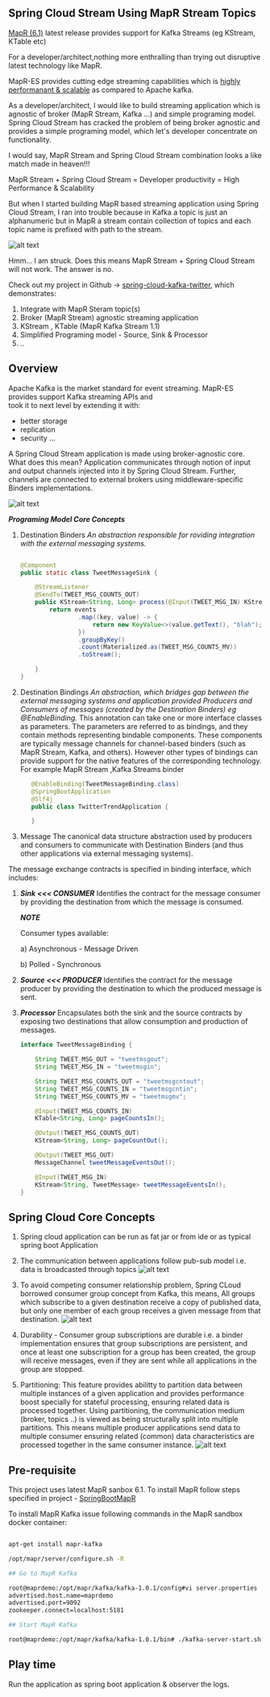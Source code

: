 ## Spring Cloud Stream Using MapR Stream Topics

[MapR (6.1)](https://mapr.com/blog/mapr-6-1-simplifies-the-development-of-ai-and-analytics-applications/)  latest 
release provides support for Kafka Streams (eg KStream, KTable etc)

For a developer/architect,nothing more enthralling than trying out disruptive latest technology like MapR.

MapR-ES provides cutting edge streaming capabilities which is [highly performanant & scalable](https://mapr.com/blog/kafka-vs-mapr-streams-why-mapr/) 
as compared to Apache kafka. 

As a developer/architect, I would like to build streaming application which is agnostic of broker 
(MapR Stream, Kafka ...) and simple programing model. Spring Cloud Stream has cracked the problem of being broker agnostic
and provides a simple programing model, which let's developer concentrate on functionality.

I would say, MapR Stream and Spring Cloud Stream combination looks a like match made in heaven!!! 

MapR Stream + Spring Cloud Stream = Developer productivity = High Performance & Scalability

But when I started building MapR based streaming application using Spring Cloud Stream, I ran into trouble because
in Kafka a topic is just an alphanumeric but in MapR a stream contain collection of topics and each topic name is 
prefixed with path to the stream.

![alt text](MapRStreamTopicVsKafka.jpg) 

Hmm... I am struck. Does this means MapR Stream + Spring Cloud Stream will not work. The answer is no.

Check out my project in Github -> [spring-cloud-kafka-twitter](https://github.com/mgorav/SpringCloudKafkaStreamTwitterTrend), which demonstrates:
1. Integrate with MapR Steram topic(s)
2. Broker (MapR Stream) agnostic streaming application
3. KStream , KTable (MapR Kafka Stream 1.1)
4. Simplified Programing model - Source, Sink & Processor
5. ..

## Overview 
Apache Kafka is the market standard for event streaming. MapR-ES provides support Kafka streaming APIs and  
took it to next level by extending it with:
- better storage
- replication
- security ...

A Spring Cloud Stream application is made using broker-agnostic core. What does this mean? Application communicates 
through notion of input and output channels injected into it by Spring Cloud Stream. Further, channels are connected to 
external brokers using middleware-specific Binders implementations.

![alt text](SpringCloudStreamingApp.jpg) 

_**Programing Model Core Concepts**_
1. Destination Binders
    _An abstraction responsible for roviding integration with the external messaging systems._
    ```java
    
    @Component
    public static class TweetMessageSink {

        @StreamListener
        @SendTo(TWEET_MSG_COUNTS_OUT)
        public KStream<String, Long> process(@Input(TWEET_MSG_IN) KStream<String, TweetMessage> events) {
            return events
                    .map((key, value) -> {
                        return new KeyValue<>(value.getText(), "blah");
                    })
                    .groupByKey()
                    .count(Materialized.as(TWEET_MSG_COUNTS_MV))
                    .toStream();

        }
    }

    ```
    
2. Destination Bindings
    _An abstraction, which bridges gap between the external messaging systems and application provided Producers and 
    Consumers of messages (created by the Destination Binders) eg @EnableBinding._
    This annotation can take one or more interface classes as parameters. The parameters are referred to as bindings, 
    and they contain methods representing bindable components. These components are typically message channels 
    for channel-based binders (such as MapR Stream, Kafka, and others). However other types of bindings can provide 
    support for the native features of the corresponding technology. For example MapR Stream ,Kafka Streams binder 
    
    ```java
       @EnableBinding(TweetMessageBinding.class)
       @SpringBootApplication
       @Slf4j
       public class TwitterTrendApplication {
    
       }
    ```
    
 

3. Message
   The canonical data structure abstraction used by producers and consumers to communicate with Destination Binders 
   (and thus other applications via external messaging systems).
   
  The message exchange contracts is specified in binding interface, which includes: 
  
  1. _**Sink <<< CONSUMER**_
        Identifies the contract for the message consumer by providing the destination from which the message is consumed.
          
        _**NOTE**_ 
        
        Consumer types available:
        
        a) Asynchronous - Message Driven
        
        b) Polled - Synchronous
              
  2. _**Source <<< PRODUCER**_
        Identifies the contract for the message producer by providing the destination to which the produced message is sent.
      
  3. _**Processor**_
        Encapsulates both the sink and the source contracts by exposing two destinations that allow consumption and 
        production of messages.
   
     ```java
     interface TweetMessageBinding {
     
         String TWEET_MSG_OUT = "tweetmsgout";
         String TWEET_MSG_IN = "tweetmsgin";
     
         String TWEET_MSG_COUNTS_OUT = "tweetmsgcntout";
         String TWEET_MSG_COUNTS_IN = "tweetmsgcntin";
         String TWEET_MSG_COUNTS_MV = "tweetmsgmv";
     
         @Input(TWEET_MSG_COUNTS_IN)
         KTable<String, Long> pageCountsIn();
     
         @Output(TWEET_MSG_COUNTS_OUT)
         KStream<String, Long> pageCountOut();
     
         @Output(TWEET_MSG_OUT)
         MessageChannel tweetMessageEventsOut();
     
         @Input(TWEET_MSG_IN)
         KStream<String, TweetMessage> tweetMessageEventsIn();
     }
     ```    
    
   
## Spring Cloud Core Concepts
1. Spring cloud application can be run as fat jar or from ide or as typical spring boot Application

2. The communication between applications follow pub-sub model i.e. data is broadcasted through topics
   ![alt text](SpringCloudStreamPubSub.jpg)
   
3. To avoid  competing consumer relationship problem, Spring CLoud borrowed consumer group concept from Kafka, this means, 
   All groups which subscribe to a given destination receive a copy of published data, but only one member of each group 
   receives a given message from that destination.
   ![alt text](SpringCloudStreamConsumerGroup.jpg)
        
4. Durability - Consumer group subscriptions are durable i.e. a binder implementation ensures that group subscriptions 
   are persistent, and once at least one subscription for a group has been created, the group will receive messages,
    even if they are sent while all applications in the group are stopped.
    
5. Partitioning: This feature provides abilitty to partition data between multiple instances of a given application and
   provides performance boost specially for stateful processing, ensuring related data is processed together. Using 
   partitioning, the communication medium (broker, topics ..) is viewed as being structurally split into multiple
   partitions. This means multiple producer applications send data to multiple consumer ensuring related (common) data
   characteristics are processed together in the same consumer instance.
   ![alt text](SpringCloudStreamPartition.jpg)
## Pre-requisite

This project uses latest MapR sanbox 6.1. To install MapR follow steps specified in project - [SpringBootMapR](https://github.com/mgorav/SpringBootMapR)

To install MapR Kafka issue following commands in the MapR sandbox docker container:

```bash

apt-get install mapr-kafka

/opt/mapr/server/configure.sh -R

## Go to MapR Kafka 

root@maprdemo:/opt/mapr/kafka/kafka-1.0.1/config#vi server.properties
advertised.host.name=maprdemo
advertised.port=9092
zookeeper.connect=localhost:5181

## Start MapR Kafka

root@maprdemo:/opt/mapr/kafka/kafka-1.0.1/bin# ./kafka-server-start.sh  ../config/server.properties

```

## Play time
  Run the application as spring boot application & observer the logs.




 